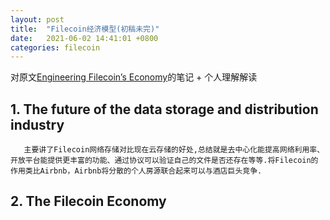 ```yaml
---
layout: post
title:  "Filecoin经济模型(初稿未完)"
date:   2021-06-02 14:41:01 +0800
categories: filecoin
---
```


对原文[Engineering Filecoinʼs Economy](https://filecoin.io/2020-engineering-filecoins-economy-en.pdf)的笔记 + 个人理解解读

## 1. The future of the data storage and distribution industry

       主要讲了Filecoin网络存储对比现在云存储的好处,总结就是去中心化能提高网络利用率、开放平台能提供更丰富的功能、通过协议可以验证自己的文件是否还存在等等.将Filecoin的作用类比Airbnb，Airbnb将分散的个人房源联合起来可以与酒店巨头竞争.

## 2. The Filecoin Economy